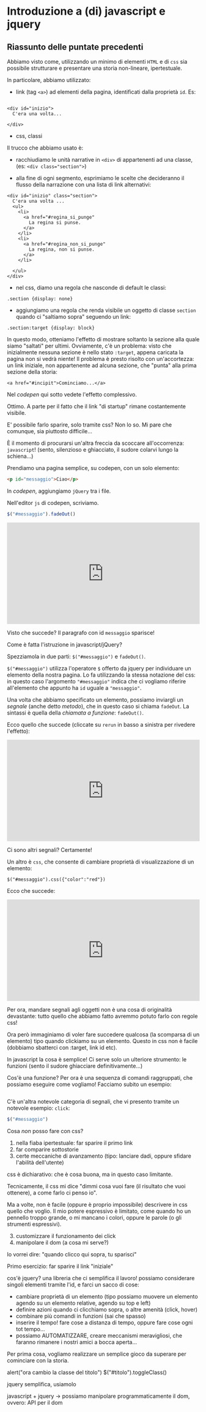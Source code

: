 # Introduzione a (di) javascript e jquery

## Riassunto delle puntate precedenti


Abbiamo visto come, utilizzando un minimo di elementi `HTML` e di `css` sia
possibile strutturare e presentare una storia non-lineare, ipertestuale.

In particolare, abbiamo utilizzato:

  - link (tag `<a>`) ad elementi della pagina, identificati dalla proprietà
    `id`. Es:

```

<div id="inizio">
  C'era una volta...

</div>

```

  - css, classi

Il trucco che abbiamo usato è:

  - racchiudiamo le unità narrative in `<div>` di appartenenti ad una classe,
    (es: `<div class="section">`)

  - alla fine di ogni segmento, esprimiamo le scelte che decideranno il flusso
    della narrazione con una lista di link alternativi:

```
<div id="inizio" class="section">
  C'era una volta ...
  <ul>
    <li>
      <a href="#regina_si_punge"
        La regina si punse.
      </a>
    </li>
    <li>
      <a href="#regina_non_si_punge"
        La regina, non si punse.
      </a>
    </li>

  </ul>
</div>
```
  - nel css, diamo una regola che nasconde di default le classi:

```
.section {display: none}
```

  - aggiungiamo una regola che renda visibile un oggetto di classe `section`
  quando ci "saltiamo sopra" seguendo un link:

```
.section:target {display: block}

```

In questo modo, otteniamo l'effetto di mostrare soltanto la sezione alla quale
siamo "saltati" per ultimi. Ovviamente, c'è un problema: visto che inizialmente
nessuna sezione è nello stato `:target`, appena caricata la pagina non si vedrà
niente! Il problema è presto risolto con un'accortezza: un link iniziale, non
appartenente ad alcuna sezione, che "punta" alla prima sezione della storia:

```
<a href="#incipit">Cominciamo...</a>
```

Nel _codepen_ qui sotto vedete l'effetto complessivo.

<!--iframe height='265' scrolling='no'
src='https://codepen.io/fbrusch/embed/qagaXE/?height=265&theme-id=0&default-tab=html,result&embed-version=2'
frameborder='no' allowtransparency='true' allowfullscreen='true' style='width:
100%;'>See the Pen <a href='http://codepen.io/fbrusch/pen/qagaXE/'>qagaXE</a> by
Francesco Bruschi (<a href='http://codepen.io/fbrusch'>@fbrusch</a>) on <a
href='http://codepen.io'>CodePen</a>. </iframe-->

Ottimo. A parte per il fatto che il link "di startup" rimane costantemente
visibile.

E' possibile farlo sparire, solo tramite css? Non lo so. Mi pare che comunque,
sia piuttosto difficile...

&Egrave; il momento di procurarsi un'altra freccia da scoccare  all'occorrenza:
`javascript`! (sento, silenzioso e ghiacciato, il sudore colarvi lungo la
schiena...)

Prendiamo una pagina semplice, su codepen, con un solo elemento:

```html
<p id="messaggio">Ciao</p>
```

In _codepen_, aggiungiamo `jQuery` tra i file.

Nell'editor `js` di codepen, scriviamo.

```javascript
$("#messaggio").fadeOut()
```
<iframe height='265' scrolling='no' src='https://codepen.io/fbrusch/embed/wzOXyE/?height=265&theme-id=0&default-tab=html,result&embed-version=2' frameborder='no' allowtransparency='true' allowfullscreen='true' style='width: 100%;'>See the Pen <a href='http://codepen.io/fbrusch/pen/wzOXyE/'>wzOXyE</a> by Francesco Bruschi (<a href='http://codepen.io/fbrusch'>@fbrusch</a>) on <a href='http://codepen.io'>CodePen</a>.
</iframe>

Visto che succede? Il paragrafo con id `messaggio` sparisce!

Come è fatta l'istruzione in javascript/jQuery?

Spezziamola in due parti: `$("#messaggio")` e `fadeOut()`.

`$("#messaggio")` utilizza l'operatore `$` offerto da jquery per individuare un elemento della nostra pagina. Lo fa utilizzando la stessa notazione del css: in
questo caso l'argomento `"#messaggio"` indica che ci vogliamo riferire all'elemento
che appunto ha `id` uguale a `"messaggio"`.

Una volta che abbiamo specificato un elemento, possiamo inviargli un _segnale_ (anche detto _metodo_),
che in questo caso si chiama `fadeOut`. La sintassi è quella della _chiamata a funzione_:
`fadeOut()`.

Ecco quello che succede (cliccate su `rerun` in basso a sinistra per rivedere
l'effetto):

<iframe height='265' scrolling='no'
src='https://codepen.io/fbrusch/embed/GjZKGB/?height=265&theme-id=0&default-tab=html,result&embed-version=2'
frameborder='no' allowtransparency='true' allowfullscreen='true' style='width:
100%;'>See the Pen <a href='http://codepen.io/fbrusch/pen/GjZKGB/'>GjZKGB</a> by
Francesco Bruschi (<a href='http://codepen.io/fbrusch'>@fbrusch</a>) on <a
href='http://codepen.io'>CodePen</a>. </iframe>

Ci sono altri segnali? Certamente!

Un altro è `css`, che consente di cambiare proprietà di visualizzazione di un
elemento:

```
$("#messaggio").css({"color":"red"})
```

Ecco che succede:

<iframe height='265' scrolling='no' src='https://codepen.io/fbrusch/embed/ZpPzmW/?height=265&theme-id=0&default-tab=result&embed-version=2' frameborder='no' allowtransparency='true' allowfullscreen='true' style='width: 100%;'>See the Pen <a href='http://codepen.io/fbrusch/pen/ZpPzmW/'>ZpPzmW</a> by Francesco Bruschi (<a href='http://codepen.io/fbrusch'>@fbrusch</a>) on <a href='http://codepen.io'>CodePen</a>.
</iframe>

Per ora, mandare segnali agli oggetti non è una cosa di originalità devastante: tutto quello che abbiamo fatto avremmo potuto farlo con regole css!

Ora però immaginiamo di voler fare succedere qualcosa (la scomparsa di un elemento) tipo quando clickiamo su un elemento. Questo in css non è facile (dobbiamo sbatterci con :target, link id etc).

In javascript la cosa è semplice! Ci serve solo un ulteriore strumento: le funzioni (sento il sudore ghiacciare definitivamente...)

Cos'è una funzione? Per ora è una sequenza di comandi raggruppati, che possiamo eseguire come vogliamo! Facciamo subito un esempio:

```javascript

```


C'è un'altra notevole categoria di segnali, che vi presento tramite un notevole esempio: `click`:

```javascript
$("#messaggio")
```


Cosa *non* posso fare con css?

  1. nella fiaba ipertestuale: far sparire il primo link
  2. far comparire sottostorie
  3. certe meccaniche di avanzamento (tipo: lanciare dadi, oppure
sfidare l'abilità dell'utente)

css è dichiarativo: che è cosa buona, ma in questo caso limitante.

Tecnicamente, il css mi dice "dimmi cosa vuoi fare (il risultato che vuoi
ottenere), a come farlo ci penso io".

Ma a volte, non è facile (oppure è proprio impossibile) descrivere in css quello
che voglio. Il mio potere espressivo è limitato, come quando ho un pennello
troppo grande, o mi mancano i colori, oppure le parole (o gli strumenti
espressivi).

3. customizzare il funzionamento dei click
4. manipolare il dom (a cosa mi serve?)

Io vorrei dire: "quando clicco qui sopra, tu sparisci"

Primo esercizio: far sparire il link "iniziale"

cos'è jquery? una libreria che ci semplifica il lavoro!
possiamo considerare singoli elementi tramite l'id, e farci un sacco di cose:

- cambiare proprietà di un elemento (tipo possiamo muovere un elemento agendo su
un elemento relative, agendo su top e left)
- definire azioni quando ci clicchiamo sopra, o altre amenità (click, hover)
- combinare più comandi in funzioni (sai che spasso)
- inserire il tempo! fare cose a distanza di tempo, oppure fare cose ogni tot
tempo...
- possiamo AUTOMATIZZARE, creare meccanismi meravigliosi, che faranno rimanere i
nostri amici a bocca aperta...

Per prima cosa, vogliamo realizzare un semplice gioco da superare per cominciare
con la storia.

alert("ora cambio la classe del titolo")
$("#titolo").toggleClass()

jquery semplifica, usiamolo

javascript + jquery -> possiamo manipolare programmaticamente il dom, ovvero:
API per il dom
